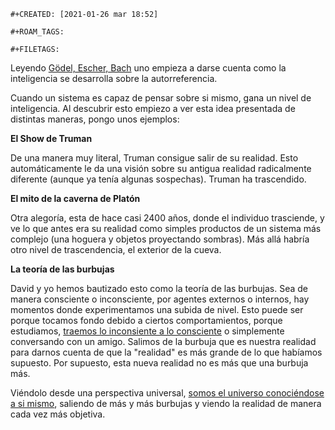 ```{=org}
#+CREATED: [2021-01-26 mar 18:52]
```
```{=org}
#+ROAM_TAGS: 
```
```{=org}
#+FILETAGS: 
```
Leyendo [Gödel, Escher, Bach](lit/20210126-Godel-Escher-Bach.org) uno
empieza a darse cuenta como la inteligencia se desarrolla sobre la
autorreferencia.

Cuando un sistema es capaz de pensar sobre si mismo, gana un nivel de
inteligencia. Al descubrir esto empiezo a ver esta idea presentada de
distintas maneras, pongo unos ejemplos:

**El Show de Truman**

De una manera muy literal, Truman consigue salir de su realidad. Esto
automáticamente le da una visión sobre su antigua realidad radicalmente
diferente (aunque ya tenía algunas sospechas). Truman ha trascendido.

**El mito de la caverna de Platón**

Otra alegoría, esta de hace casi 2400 años, donde el individuo
trasciende, y ve lo que antes era su realidad como simples productos de
un sistema más complejo (una hoguera y objetos proyectando sombras). Más
allá habría otro nivel de trascendencia, el exterior de la cueva.

**La teoría de las burbujas**

David y yo hemos bautizado esto como la teoría de las burbujas. Sea de
manera consciente o inconsciente, por agentes externos o internos, hay
momentos donde experimentamos una subida de nivel. Esto puede ser porque
tocamos fondo debido a ciertos comportamientos, porque estudiamos,
[traemos lo inconsiente a lo
consciente](202011210917-traer_lo_inconsiente_a_lo_consciente.org) o
simplemente conversando con un amigo. Salimos de la burbuja que es
nuestra realidad para darnos cuenta de que la \"realidad\" es más grande
de lo que habíamos supuesto. Por supuesto, esta nueva realidad no es más
que una burbuja más.

Viéndolo desde una perspectiva universal, [somos el universo
conociéndose a si
mismo](202011201508-somos_el_universo_conociendose_a_si_mismo.org),
saliendo de más y más burbujas y viendo la realidad de manera cada vez
más objetiva.
